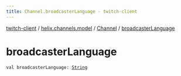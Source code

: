 ```yaml
---
title: Channel.broadcasterLanguage - twitch-client
---
```


[twitch-client](../../index.html) / [helix.channels.model](../index.html) / [Channel](index.html) / [broadcasterLanguage](./broadcaster-language.html)

# broadcasterLanguage

`val broadcasterLanguage: `[`String`](https://kotlinlang.org/api/latest/jvm/stdlib/kotlin/-string/index.html)